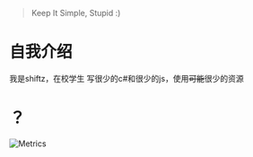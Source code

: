 > Keep It Simple, Stupid
> :)

# 自我介绍
我是shiftz，在校学生
写很少的c#和很少的js，使用~~可能~~很少的资源

# ？
![Metrics](https://metrics.lecoq.io/shiftz300?template=classic&base.header=0&base.metadata=0&people=1&isocalendar=1&base=header%2C%20activity%2C%20community%2C%20repositories%2C%20metadata&base.indepth=false&base.hireable=false&base.skip=false&isocalendar=false&isocalendar.duration=half-year&people=false&people.limit=24&people.identicons=false&people.identicons.hide=false&people.size=28&people.types=followers%2C%20following&people.shuffle=false&config.timezone=Asia%2FShanghai&config.octicon=true&config.padding=0%2C%2010%20%2B%205%25)
